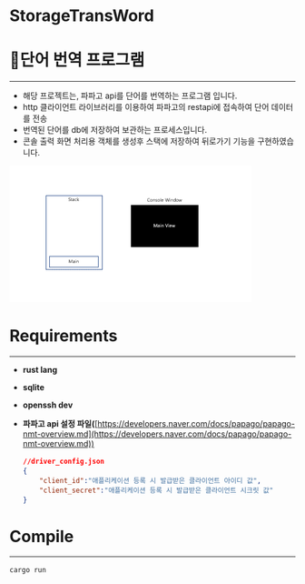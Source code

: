 # StorageTransWord

# 📕단어 번역 프로그램

---

- 해당 프로젝트는, 파파고 api를 단어를 번역하는 프로그램 입니다.
- http 클라이언트 라이브러리를 이용하여 파파고의 restapi에 접속하여 단어 데이터를 전송
- 번역된 단어를 db에 저장하여 보관하는 프로세스입니다.
- 콘솔 출력 화면 처리용 객체를 생성후 스택에 저장하여 뒤로가기 기능을 구현하였습니다.

![window_stack.gif](readme/window_stack.gif)

# Requirements

---

- **rust lang**
- **sqlite**
- **openssh dev**
- **파파고 api 설정 파일(**[https://developers.naver.com/docs/papago/papago-nmt-overview.md](https://developers.naver.com/docs/papago/papago-nmt-overview.md))
    
    ```json
    //driver_config.json
    {
    	"client_id":"애플리케이션 등록 시 발급받은 클라이언트 아이디 값",
    	"client_secret":"애플리케이션 등록 시 발급받은 클라이언트 시크릿 값"
    }
    ```
    

# Compile

---

```bash
cargo run
```
